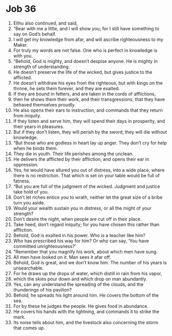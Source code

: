 ﻿
# Job 36
1. Elihu also continued, and said, 
2. “Bear with me a little, and I will show you; for I still have something to say on God’s behalf. 
3. I will get my knowledge from afar, and will ascribe righteousness to my Maker. 
4. For truly my words are not false. One who is perfect in knowledge is with you. 
5. “Behold, God is mighty, and doesn’t despise anyone. He is mighty in strength of understanding. 
6. He doesn’t preserve the life of the wicked, but gives justice to the afflicted. 
7. He doesn’t withdraw his eyes from the righteous, but with kings on the throne, he sets them forever, and they are exalted. 
8. If they are bound in fetters, and are taken in the cords of afflictions, 
9. then he shows them their work, and their transgressions, that they have behaved themselves proudly. 
10. He also opens their ears to instruction, and commands that they return from iniquity. 
11. If they listen and serve him, they will spend their days in prosperity, and their years in pleasures. 
12. But if they don’t listen, they will perish by the sword; they will die without knowledge. 
13. “But those who are godless in heart lay up anger. They don’t cry for help when he binds them. 
14. They die in youth. Their life perishes among the unclean. 
15. He delivers the afflicted by their affliction, and opens their ear in oppression. 
16. Yes, he would have allured you out of distress, into a wide place, where there is no restriction. That which is set on your table would be full of fatness. 
17. “But you are full of the judgment of the wicked. Judgment and justice take hold of you. 
18. Don’t let riches entice you to wrath, neither let the great size of a bribe turn you aside. 
19. Would your wealth sustain you in distress, or all the might of your strength? 
20. Don’t desire the night, when people are cut off in their place. 
21. Take heed, don’t regard iniquity; for you have chosen this rather than affliction. 
22. Behold, God is exalted in his power. Who is a teacher like him? 
23. Who has prescribed his way for him? Or who can say, ‘You have committed unrighteousness?’ 
24. “Remember that you magnify his work, about which men have sung. 
25. All men have looked on it. Man sees it afar off. 
26. Behold, God is great, and we don’t know him. The number of his years is unsearchable. 
27. For he draws up the drops of water, which distill in rain from his vapor, 
28. which the skies pour down and which drop on man abundantly. 
29. Yes, can any understand the spreading of the clouds, and the thunderings of his pavilion? 
30. Behold, he spreads his light around him. He covers the bottom of the sea. 
31. For by these he judges the people. He gives food in abundance. 
32. He covers his hands with the lightning, and commands it to strike the mark. 
33. Its noise tells about him, and the livestock also concerning the storm that comes up. 
